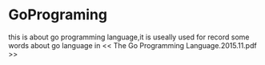 # GoPrograming
this is about go programming language,it is useally used for record some words about go language in << The Go Programming Language.2015.11.pdf >>
